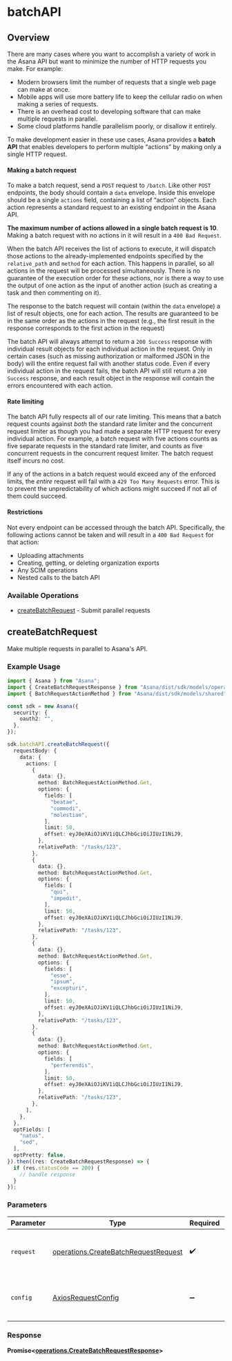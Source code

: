 # batchAPI

## Overview

There are many cases where you want to accomplish a variety of work in the Asana API but want to minimize the number of HTTP requests you make. For example:

* Modern browsers limit the number of requests that a single web page can
  make at once.
* Mobile apps will use more battery life to keep the cellular radio on
  when making a series of requests.
* There is an overhead cost to developing software that can make multiple
  requests in parallel.
* Some cloud platforms handle parallelism poorly, or disallow it
  entirely.


To make development easier in these use cases, Asana provides a **batch API** that enables developers to perform multiple “actions” by making only a single HTTP request.

#### Making a batch request

To make a batch request, send a `POST` request to `/batch`. Like other `POST` endpoints, the body should contain a `data` envelope. Inside this envelope should be a single `actions` field, containing a list of “action” objects.  Each action represents a standard request to an existing endpoint in the Asana API.

**The maximum number of actions allowed in a single batch request is 10**. Making a batch request with no actions in it will result in a `400 Bad Request`.

When the batch API receives the list of actions to execute, it will dispatch those actions to the already-implemented endpoints specified by the `relative_path` and `method` for each action. This happens in parallel, so all actions in the request will be processed simultaneously. There is no guarantee of the execution order for these actions, nor is there a way to use the output of one action as the input of another action (such as creating a task and then commenting on it).

The response to the batch request will contain (within the `data` envelope) a list of result objects, one for each action. The results are guaranteed to be in the same order as the actions in the request (e.g., the first result in the response corresponds to the first action in the request)

The batch API will always attempt to return a `200 Success` response with individual result objects for each individual action in the request. Only in certain cases (such as missing authorization or malformed JSON in the body) will the entire request fail with another status code. Even if every individual action in the request fails, the batch API will still return a `200 Success` response, and each result object in the response will contain the errors encountered with each action.

#### Rate limiting

The batch API fully respects all of our rate limiting. This means that a batch request counts against *both* the standard rate limiter and the concurrent request limiter as though you had made a separate HTTP request for every individual action. For example, a batch request with five actions counts as five separate requests in the standard rate limiter, and counts as five concurrent requests in the concurrent request limiter. The batch request itself incurs no cost.

If any of the actions in a batch request would exceed any of the enforced limits, the *entire* request will fail with a `429 Too Many Requests` error. This is to prevent the unpredictability of which actions might succeed if not all of them could succeed.

#### Restrictions

Not every endpoint can be accessed through the batch API. Specifically, the following actions cannot be taken and will result in a `400 Bad Request` for that action:

* Uploading attachments
* Creating, getting, or deleting organization exports
* Any SCIM operations
* Nested calls to the batch API

### Available Operations

* [createBatchRequest](#createbatchrequest) - Submit parallel requests

## createBatchRequest

Make multiple requests in parallel to Asana's API.

### Example Usage

```typescript
import { Asana } from "Asana";
import { CreateBatchRequestResponse } from "Asana/dist/sdk/models/operations";
import { BatchRequestActionMethod } from "Asana/dist/sdk/models/shared";

const sdk = new Asana({
  security: {
    oauth2: "",
  },
});

sdk.batchAPI.createBatchRequest({
  requestBody: {
    data: {
      actions: [
        {
          data: {},
          method: BatchRequestActionMethod.Get,
          options: {
            fields: [
              "beatae",
              "commodi",
              "molestiae",
            ],
            limit: 50,
            offset: eyJ0eXAiOJiKV1iQLCJhbGciOiJIUzI1NiJ9,
          },
          relativePath: "/tasks/123",
        },
        {
          data: {},
          method: BatchRequestActionMethod.Get,
          options: {
            fields: [
              "qui",
              "impedit",
            ],
            limit: 50,
            offset: eyJ0eXAiOJiKV1iQLCJhbGciOiJIUzI1NiJ9,
          },
          relativePath: "/tasks/123",
        },
        {
          data: {},
          method: BatchRequestActionMethod.Get,
          options: {
            fields: [
              "esse",
              "ipsum",
              "excepturi",
            ],
            limit: 50,
            offset: eyJ0eXAiOJiKV1iQLCJhbGciOiJIUzI1NiJ9,
          },
          relativePath: "/tasks/123",
        },
        {
          data: {},
          method: BatchRequestActionMethod.Get,
          options: {
            fields: [
              "perferendis",
            ],
            limit: 50,
            offset: eyJ0eXAiOJiKV1iQLCJhbGciOiJIUzI1NiJ9,
          },
          relativePath: "/tasks/123",
        },
      ],
    },
  },
  optFields: [
    "natus",
    "sed",
  ],
  optPretty: false,
}).then((res: CreateBatchRequestResponse) => {
  if (res.statusCode == 200) {
    // handle response
  }
});
```

### Parameters

| Parameter                                                                                    | Type                                                                                         | Required                                                                                     | Description                                                                                  |
| -------------------------------------------------------------------------------------------- | -------------------------------------------------------------------------------------------- | -------------------------------------------------------------------------------------------- | -------------------------------------------------------------------------------------------- |
| `request`                                                                                    | [operations.CreateBatchRequestRequest](../../models/operations/createbatchrequestrequest.md) | :heavy_check_mark:                                                                           | The request object to use for the request.                                                   |
| `config`                                                                                     | [AxiosRequestConfig](https://axios-http.com/docs/req_config)                                 | :heavy_minus_sign:                                                                           | Available config options for making requests.                                                |


### Response

**Promise<[operations.CreateBatchRequestResponse](../../models/operations/createbatchrequestresponse.md)>**

